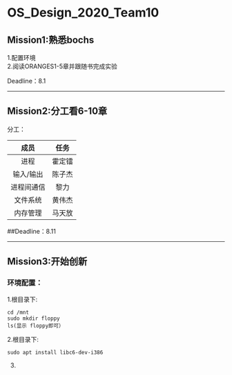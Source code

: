 # OS_Design_2020_Team10

## Mission1:熟悉bochs
1.配置环境  
2.阅读ORANGES1-5章并跟随书完成实验  

Deadline：8.1

---------

  

## Mission2:分工看6-10章

分工：  

|  成员   | 任务 |
|  :----:  | :----:  |
| 进程  | 霍定镭 |
| 输入/输出  | 陈子杰 |
| 进程间通信  | 黎力 |
| 文件系统  | 黄伟杰 |
| 内存管理  | 马天放 |

##Deadline：8.11


------

## Mission3:开始创新

### 环境配置：
1.根目录下:
```
cd /mnt
sudo mkdir floppy
ls(显示 floppy即可）
```

2.根目录下:
``` 
sudo apt install libc6-dev-i386
```

3.
